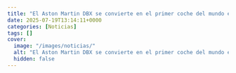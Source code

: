 ```yaml
---
title: "El Aston Martin DBX se convierte en el primer coche del mundo en equipar el nuevo CarPlay Ultra de Apple"
date: 2025-07-19T13:14:11+0000
categories: [Noticias]
tags: []
cover:
  image: "/images/noticias/"
  alt: "El Aston Martin DBX se convierte en el primer coche del mundo en equipar el nuevo CarPlay Ultra de Apple"
  hidden: false
---
```



